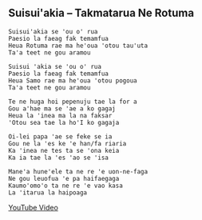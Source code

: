 ## Suisui'akia – Takmatarua Ne Rotuma
```
Suisui'akia se 'ou o' rua
Paesio la faeag fak temamfua
Heua Rotuma rae ma he'oua 'otou tau'uta
Ta'a teet ne gou aramou
```
```
Suisui 'akia se 'ou o' rua
Paesio la faeag fak temamfua
Heua Samo rae ma he'oua 'otou pogoua
Ta'a teet ne gou aramou
```
```
Te ne huga hoi pepenuju tae la for a
Gou a'hae ma se 'ae a ko gagaj
Heua la 'inea ma la na faksar
'Otou sea tae la ho'I ko gagaja
```
```
Oi-lei papa 'ae se feke se ia
Gou ne la 'es ke 'e han/fa riaria
Ka 'inea ne tes ta se 'ona keia
Ka ia tae la 'es 'ao se 'isa
```
```
Mane'a hune'ele ta ne re 'e uon-ne-faga
Ne gou leuofua 'e pa haifaegaga
Kaumo'omo'o ta ne re 'e vao kasa
La 'itarua la haipoaga
```
[YouTube Video](https://www.youtube.com/watch?v=TBRfGDkz0mg)
